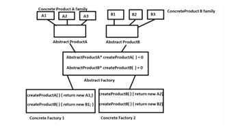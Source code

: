 ![alt text](https://github.com/RajSanpui/DesignPatterns/blob/main/Creational/Factory/AsbtractFactory/Abstract%20Factory.png?raw=true)
